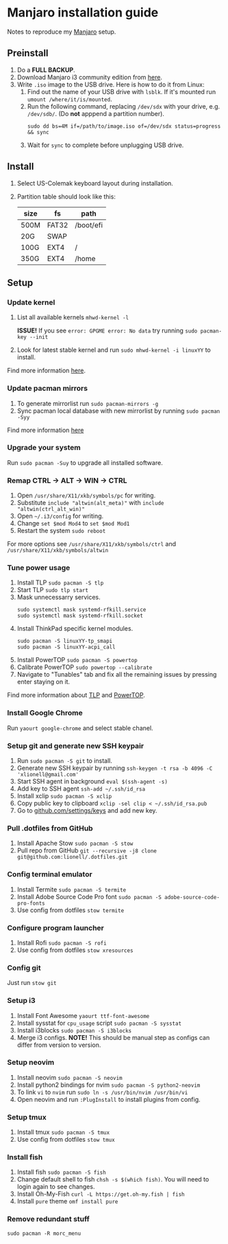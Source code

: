 # Manjaro installation guide

Notes to reproduce my [Manjaro](https://manjaro.org) setup.

## Preinstall

1.  Do a **FULL BACKUP**.
1.  Download Manjaro i3 community edition from [here](https://manjaro.org/community-editions/).
1.  Write `.iso` image to the USB drive. Here is how to do it from Linux:
    1.  Find out the name of your USB drive with `lsblk`. If it's mounted run `umount /where/it/is/mounted`.
    1.  Run the following command, replacing `/dev/sdx` with your drive, e.g. `/dev/sdb/`. 
        (Do **not** apppend a partition number).
        ```shell
        sudo dd bs=4M if=/path/to/image.iso of=/dev/sdx status=progress && sync
        ```
    1.  Wait for `sync` to complete before unplugging USB drive.

## Install

1.  Select US-Colemak keyboard layout during installation.
1.  Partition table should look like this:

    | size | fs    | path      |
    |------|-------|-----------|
    | 500M | FAT32 | /boot/efi |
    | 20G  | SWAP  |           |
    | 100G | EXT4  | /         |
    | 350G | EXT4  | /home     |

## Setup

### Update kernel
1.  List all available kernels `mhwd-kernel -l`
    
    **ISSUE!** If you see `error: GPGME error: No data` try running `sudo pacman-key --init`

1.  Look for latest stable kernel and run `sudo mhwd-kernel -i linuxYY` to install.

Find more information [here](https://wiki.manjaro.org/index.php/Manjaro_Kernels).

### Update pacman mirrors

1.  To generate mirrorlist run `sudo pacman-mirrors -g`
1.  Sync pacman local database with new mirrorlist by running `sudo pacman -Syy`

Find more information [here](https://wiki.manjaro.org/index.php?title=Pacman-mirrors)

### Upgrade your system

Run `sudo pacman -Suy` to upgrade all installed software.

### Remap CTRL -> ALT -> WIN -> CTRL

1.  Open `/usr/share/X11/xkb/symbols/pc` for writing.
1.  Substitute `include "altwin(alt_meta)"` with `include "altwin(ctrl_alt_win)"`
1.  Open `~/.i3/config` for writing.
1.  Change `set $mod Mod4` to `set $mod Mod1`
1.  Restart the system `sudo reboot`

For more options see `/usr/share/X11/xkb/symbols/ctrl` and `/usr/share/X11/xkb/symbols/altwin`

### Tune power usage

1.  Install TLP `sudo pacman -S tlp`
1.  Start TLP `sudo tlp start`
1.  Mask unnecessarry services.
    ```shell
    sudo systemctl mask systemd-rfkill.service
    sudo systemctl mask systemd-rfkill.socket
    ```
1.  Install ThinkPad specific kernel modules.
    ```shell
    sudo pacman -S linuxYY-tp_smapi
    sudo pacman -S linuxYY-acpi_call
    ```
1.  Install PowerTOP `sudo pacman -S powertop`
1.  Calibrate PowerTOP `sudo powertop --calibrate`
1.  Navigate to "Tunables" tab and fix all the remaining issues by pressing enter staying on it.

Find more information about [TLP](https://wiki.archlinux.org/index.php/TLP) and [PowerTOP](https://wiki.archlinux.org/index.php/powertop).

### Install Google Chrome

Run `yaourt google-chrome` and select stable chanel.

### Setup git and generate new SSH keypair

1.  Run `sudo pacman -S git` to install.
1.  Generate new SSH keypair by running `ssh-keygen -t rsa -b 4096 -C 'xlionell@gmail.com'`
1.  Start SSH agent in background `eval $(ssh-agent -s)`
1.  Add key to SSH agent `ssh-add ~/.ssh/id_rsa`
1.  Install xclip `sudo pacman -S xclip`
1.  Copy public key to clipboard `xclip -sel clip < ~/.ssh/id_rsa.pub`
1.  Go to [github.com/settings/keys](https://github.com/settings/keys) and add new key.

### Pull .dotfiles from GitHub

1.  Install Apache Stow `sudo pacman -S stow`
1.  Pull repo from GitHub `git --recursive -j8 clone git@github.com:lionell/.dotfiles.git`

### Config terminal emulator

1.  Install Termite `sudo pacman -S termite`
1.  Install Adobe Source Code Pro font `sudo pacman -S adobe-source-code-pro-fonts`
1.  Use config from dotfiles `stow termite`

### Configure program launcher
1.  Install Rofi `sudo pacman -S rofi`
1.  Use config from dotfiles `stow xresources`

### Config git

Just run `stow git`

### Setup i3
1.  Install Font Awesome `yaourt ttf-font-awesome`
1.  Install sysstat for `cpu_usage` script `sudo pacman -S sysstat`
1.  Install i3blocks `sudo pacman -S i3blocks`
1.  Merge i3 configs.
    **NOTE!** This should be manual step as configs can differ from version to version.

### Setup neovim
1.  Install neovim `sudo pacman -S neovim`
1.  Install python2 bindings for nvim `sudo pacman -S python2-neovim`
1.  To link `vi` to `nvim` run `sudo ln -s /usr/bin/nvim /usr/bin/vi`
1.  Open neovim and run `:PlugInstall` to install plugins from config.

### Setup tmux
1.  Install tmux `sudo pacman -S tmux`
1.  Use config from dotfiles `stow tmux`

### Install fish
1.  Install fish `sudo pacman -S fish`
1.  Change default shell to fish `chsh -s $(which fish)`. You will need to login again to see changes.
1.  Install Oh-My-Fish `curl -L https://get.oh-my.fish | fish`
1.  Install `pure` theme `omf install pure`

### Remove redundant stuff

```shell
sudo pacman -R morc_menu
```
